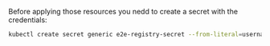 
Before applying those resources you nedd to create a secret with the credentials:

```bash
kubectl create secret generic e2e-registry-secret --from-literal=username=<username> --from-literal=password=<password>
```
